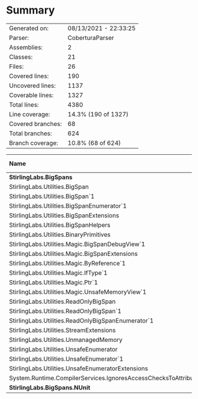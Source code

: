 ﻿# Summary
|||
|:---|:---|
| Generated on: | 08/13/2021 - 22:33:25 |
| Parser: | CoberturaParser |
| Assemblies: | 2 |
| Classes: | 21 |
| Files: | 26 |
| Covered lines: | 190 |
| Uncovered lines: | 1137 |
| Coverable lines: | 1327 |
| Total lines: | 4380 |
| Line coverage: | 14.3% (190 of 1327) |
| Covered branches: | 68 |
| Total branches: | 624 |
| Branch coverage: | 10.8% (68 of 624) |

|**Name**|**Covered**|**Uncovered**|**Coverable**|**Total**|**Line coverage**|**Covered**|**Total**|**Branch coverage**|
|:---|---:|---:|---:|---:|---:|---:|---:|---:|
|**StirlingLabs.BigSpans**|**190**|**1137**|**1327**|**6234**|**14.3%**|**68**|**624**|**10.8%**|
|StirlingLabs.Utilities.BigSpan|0|41|41|928|0%|0|14|0%|
|StirlingLabs.Utilities.BigSpan`1|114|90|204|928|55.8%|53|120|44.1%|
|StirlingLabs.Utilities.BigSpanEnumerator`1|0|9|9|48|0%|0|2|0%|
|StirlingLabs.Utilities.BigSpanExtensions|13|118|131|406|9.9%|4|66|6%|
|StirlingLabs.Utilities.BigSpanHelpers|17|398|415|941|4%|5|170|2.9%|
|StirlingLabs.Utilities.BinaryPrimitives|0|114|114|507|0%|0|84|0%|
|StirlingLabs.Utilities.Magic.BigSpanDebugView`1|0|7|7|37|0%|0|2|0%|
|StirlingLabs.Utilities.Magic.BigSpanExtensions|1|1|2|18|50%|0|0||
|StirlingLabs.Utilities.Magic.ByReference`1|3|1|4|56|75%|0|0||
|StirlingLabs.Utilities.Magic.IfType`1|2|10|12|54|16.6%|0|0||
|StirlingLabs.Utilities.Magic.Ptr`1|0|34|34|57|0%|0|18|0%|
|StirlingLabs.Utilities.Magic.UnsafeMemoryView`1|0|12|12|46|0%|0|2|0%|
|StirlingLabs.Utilities.ReadOnlyBigSpan|0|12|12|782|0%|0|8|0%|
|StirlingLabs.Utilities.ReadOnlyBigSpan`1|0|177|177|782|0%|0|102|0%|
|StirlingLabs.Utilities.ReadOnlyBigSpanEnumerator`1|0|9|9|48|0%|0|2|0%|
|StirlingLabs.Utilities.StreamExtensions|0|14|14|35|0%|0|6|0%|
|StirlingLabs.Utilities.UnmanagedMemory|17|30|47|124|36.1%|3|10|30%|
|StirlingLabs.Utilities.UnsafeEnumerator|1|4|5|144|20%|0|0||
|StirlingLabs.Utilities.UnsafeEnumerator`1|17|22|39|144|43.5%|2|2|100%|
|StirlingLabs.Utilities.UnsafeEnumeratorExtensions|5|31|36|133|13.8%|1|16|6.2%|
|System.Runtime.CompilerServices.IgnoresAccessChecksToAttribute|0|3|3|16|0%|0|0||
|**StirlingLabs.BigSpans.NUnit**|**0**|**0**|**0**|**0**|****|**0**|**0**|****|
